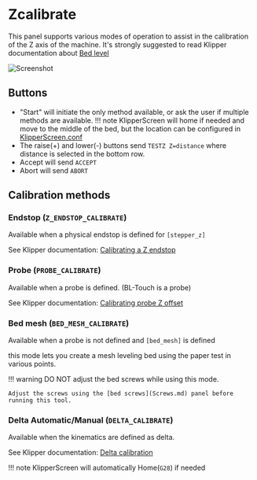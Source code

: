 # Zcalibrate
This panel supports various modes of operation to assist in the calibration of the Z axis of the machine.
It's strongly suggested to read Klipper documentation about [Bed level](https://www.klipper3d.org/Bed_Level.html)

![Screenshot](../img/panels/zcalibrate.png)


## Buttons
* "Start" will initiate the only method available, or ask the user if multiple methods are available.
!!! note
    KlipperScreen will home if needed and move to the middle of the bed,
    but the location can be configured in [KlipperScreen.conf](https://klipperscreen.readthedocs.io/en/latest/Configuration/#printer-options)
* The raise(+) and lower(-) buttons send `TESTZ Z=distance` where distance is selected in the bottom row.
* Accept will send `ACCEPT`
* Abort will send `ABORT`

## Calibration methods
### Endstop (`Z_ENDSTOP_CALIBRATE`)
Available when a physical endstop is defined for `[stepper_z]`

See Klipper documentation: [Calibrating a Z endstop](https://www.klipper3d.org/Manual_Level.html#calibrating-a-z-endstop)

### Probe (`PROBE_CALIBRATE`)
Available when a probe is defined. (BL-Touch is a probe)

See Klipper documentation: [Calibrating probe Z offset](https://www.klipper3d.org/Probe_Calibrate.html#calibrating-probe-z-offset)

### Bed mesh (`BED_MESH_CALIBRATE`)
Available when a probe is not defined and `[bed_mesh]` is defined

this mode lets you create a mesh leveling bed using the paper test in various points.

!!! warning
    DO NOT adjust the bed screws while using this mode.

    Adjust the screws using the [bed screws](Screws.md) panel before running this tool.

### Delta Automatic/Manual (`DELTA_CALIBRATE`)
Available when the kinematics are defined as delta.

See Klipper documentation: [Delta calibration](https://www.klipper3d.org/Delta_Calibrate.html)

!!! note
    KlipperScreen will automatically Home(`G28`) if needed
